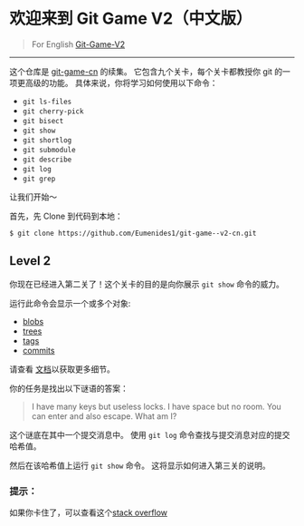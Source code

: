 # 欢迎来到 Git Game V2（中文版）
> For English [Git-Game-V2](https://github.com/git-game/git-game-v2)

----

这个仓库是 [git-game-cn](https://github.com/Eumenides1/git-game-cn) 的续集。 它包含九个关卡，每个关卡都教授你 git 的一项更高级的功能。 具体来说，你将学习如何使用以下命令：

* `git ls-files`                  
* `git cherry-pick`               
* `git bisect`                    
* `git show`          
* `git shortlog`                  
* `git submodule`
* `git describe`                  
* `git log`           
* `git grep`

让我们开始～

首先，先 Clone 到代码到本地：
```
$ git clone https://github.com/Eumenides1/git-game--v2-cn.git
```

## Level 2

你现在已经进入第二关了！这个关卡的目的是向你展示 `git show` 命令的威力。 

运行此命令会显示一个或多个对象:
- [blobs](http://gitready.com/beginner/2009/02/17/how-git-stores-your-data.html)
- [trees](http://365git.tumblr.com/post/492744368/git-objects-the-tree)
- [tags](http://git-scm.com/docs/git-tag)
- [commits](http://gitref.org/basic/)

请查看 [文档](http://git-scm.com/docs/git-show)以获取更多细节。

你的任务是找出以下谜语的答案：
> I have many keys but useless locks. I have space but no room. You can enter and also escape. What am I?

这个谜底在其中一个提交消息中。
使用 `git log` 命令查找与提交消息对应的提交哈希值。

然后在该哈希值上运行 `git show` 命令。 这将显示如何进入第三关的说明。

### 提示： 
如果你卡住了，可以查看这个[stack overflow](http://stackoverflow.com/questions/7663451/view-a-specific-git-commit)





